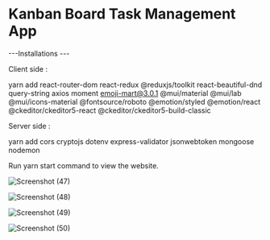 # Kanban Board Task Management App 

---Installations ---

Client side :

yarn add react-router-dom react-redux @reduxjs/toolkit react-beautiful-dnd query-string axios moment emoji-mart@3.0.1 @mui/material @mui/lab @mui/icons-material @fontsource/roboto @emotion/styled @emotion/react @ckeditor/ckeditor5-react @ckeditor/ckeditor5-build-classic

Server side :

yarn add cors cryptojs dotenv express-validator jsonwebtoken mongoose nodemon

Run yarn start command to view the website.

![Screenshot (47)](https://github.com/0username1/KB/assets/102278744/12b85c59-b61c-4673-9ee6-8fd3b809611b)

![Screenshot (48)](https://github.com/0username1/KB/assets/102278744/642c921f-bdd9-42df-8f60-b911cf523e9e)

![Screenshot (49)](https://github.com/0username1/KB/assets/102278744/4d2868c0-e0d5-404c-8fa2-cf2758efa7cf)

![Screenshot (50)](https://github.com/0username1/KB/assets/102278744/e26ce73b-34e0-4768-888a-d2999bd1c54d)



